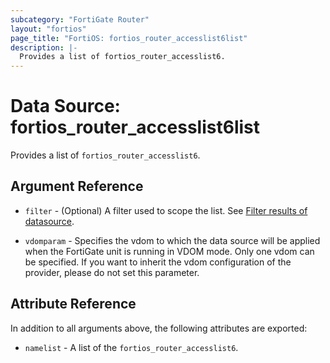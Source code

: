 ```yaml
---
subcategory: "FortiGate Router"
layout: "fortios"
page_title: "FortiOS: fortios_router_accesslist6list"
description: |-
  Provides a list of fortios_router_accesslist6.
---
```


# Data Source: fortios_router_accesslist6list
Provides a list of `fortios_router_accesslist6`.

## Argument Reference

* `filter` - (Optional) A filter used to scope the list. See [Filter results of datasource](https://registry.terraform.io/providers/poroping/fortios/latest/docs/guides/fgt_filter).

* `vdomparam` - Specifies the vdom to which the data source will be applied when the FortiGate unit is running in VDOM mode. Only one vdom can be specified. If you want to inherit the vdom configuration of the provider, please do not set this parameter.

## Attribute Reference

In addition to all arguments above, the following attributes are exported:

* `namelist` -  A list of the `fortios_router_accesslist6`.
